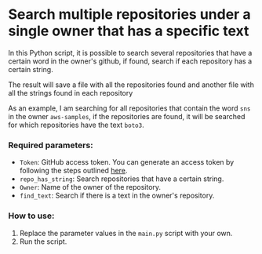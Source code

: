 # Search multiple repositories under a single owner that has a specific text

In this Python script, it is possible to search several repositories that have a certain word in the owner's github, if found, search if each repository has a certain string.

The result will save a file with all the repositories found and another file with all the strings found in each repository

As an example, I am searching for all repositories that contain the word `sns` in the owner `aws-samples`, if the repositories are found, it will be searched for which repositories have the text `boto3`.

### Required parameters:

- `Token`: GitHub access token. You can generate an access token by following the steps outlined [here](https://docs.github.com/en/enterprise-server@3.9/authentication/keeping-your-account-and-data-secure/managing-your-personal-access-tokens).
- `repo_has_string`: Search repositories that have a certain string.
- `Owner`: Name of the owner of the repository.
- `find_text`: Search if there is a text in the owner's repository.

### How to use:
1. Replace the parameter values in the `main.py` script with your own.
2. Run the script.
